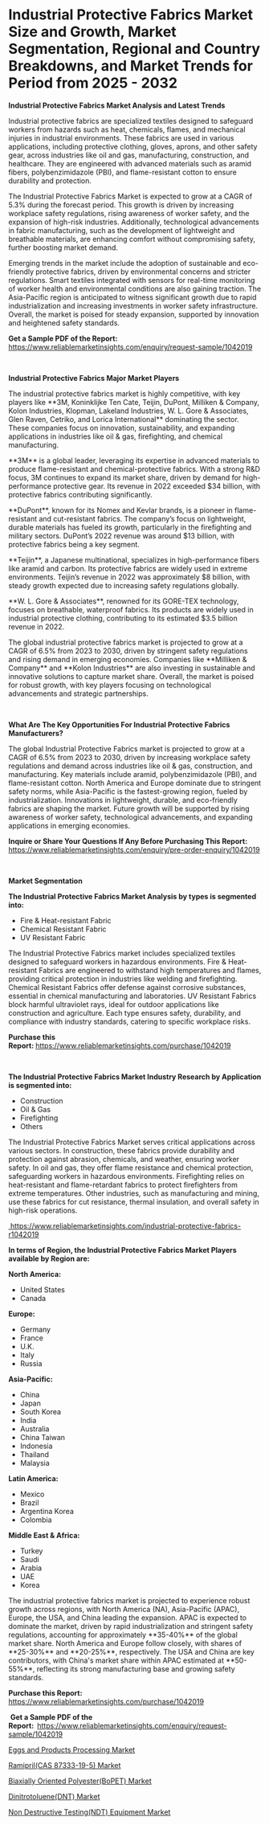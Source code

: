 <p><h1>Industrial Protective Fabrics Market Size and Growth, Market Segmentation, Regional and Country Breakdowns, and Market Trends for Period from 2025 -  2032</h1></p><p><strong>Industrial Protective Fabrics Market Analysis and Latest Trends</strong></p>
<p><p>Industrial protective fabrics are specialized textiles designed to safeguard workers from hazards such as heat, chemicals, flames, and mechanical injuries in industrial environments. These fabrics are used in various applications, including protective clothing, gloves, aprons, and other safety gear, across industries like oil and gas, manufacturing, construction, and healthcare. They are engineered with advanced materials such as aramid fibers, polybenzimidazole (PBI), and flame-resistant cotton to ensure durability and protection.</p><p>The Industrial Protective Fabrics Market is expected to grow at a CAGR of 5.3% during the forecast period. This growth is driven by increasing workplace safety regulations, rising awareness of worker safety, and the expansion of high-risk industries. Additionally, technological advancements in fabric manufacturing, such as the development of lightweight and breathable materials, are enhancing comfort without compromising safety, further boosting market demand.</p><p>Emerging trends in the market include the adoption of sustainable and eco-friendly protective fabrics, driven by environmental concerns and stricter regulations. Smart textiles integrated with sensors for real-time monitoring of worker health and environmental conditions are also gaining traction. The Asia-Pacific region is anticipated to witness significant growth due to rapid industrialization and increasing investments in worker safety infrastructure. Overall, the market is poised for steady expansion, supported by innovation and heightened safety standards.</p></p>
<p><strong>Get a Sample PDF of the Report:&nbsp;</strong> <a href="https://www.reliablemarketinsights.com/enquiry/request-sample/1042019?utm_campaign=2106&utm_medium=2&utm_source=Github&utm_content=ia&utm_term=25012025&utm_id=industrial-protective-fabrics">https://www.reliablemarketinsights.com/enquiry/request-sample/1042019</a></p>
<p>&nbsp;</p>
<p><strong>Industrial Protective Fabrics Major Market Players</strong></p>
<p><p>The industrial protective fabrics market is highly competitive, with key players like **3M, Koninklijke Ten Cate, Teijin, DuPont, Milliken & Company, Kolon Industries, Klopman, Lakeland Industries, W. L. Gore & Associates, Glen Raven, Cetriko, and Lorica International** dominating the sector. These companies focus on innovation, sustainability, and expanding applications in industries like oil & gas, firefighting, and chemical manufacturing.</p><p>**3M** is a global leader, leveraging its expertise in advanced materials to produce flame-resistant and chemical-protective fabrics. With a strong R&D focus, 3M continues to expand its market share, driven by demand for high-performance protective gear. Its revenue in 2022 exceeded $34 billion, with protective fabrics contributing significantly.</p><p>**DuPont**, known for its Nomex and Kevlar brands, is a pioneer in flame-resistant and cut-resistant fabrics. The company’s focus on lightweight, durable materials has fueled its growth, particularly in the firefighting and military sectors. DuPont’s 2022 revenue was around $13 billion, with protective fabrics being a key segment.</p><p>**Teijin**, a Japanese multinational, specializes in high-performance fibers like aramid and carbon. Its protective fabrics are widely used in extreme environments. Teijin’s revenue in 2022 was approximately $8 billion, with steady growth expected due to increasing safety regulations globally.</p><p>**W. L. Gore & Associates**, renowned for its GORE-TEX technology, focuses on breathable, waterproof fabrics. Its products are widely used in industrial protective clothing, contributing to its estimated $3.5 billion revenue in 2022.</p><p>The global industrial protective fabrics market is projected to grow at a CAGR of 6.5% from 2023 to 2030, driven by stringent safety regulations and rising demand in emerging economies. Companies like **Milliken & Company** and **Kolon Industries** are also investing in sustainable and innovative solutions to capture market share. Overall, the market is poised for robust growth, with key players focusing on technological advancements and strategic partnerships.</p></p>
<p>&nbsp;</p>
<p><strong>What Are The Key Opportunities For Industrial Protective Fabrics Manufacturers?</strong></p>
<p><p>The global Industrial Protective Fabrics market is projected to grow at a CAGR of 6.5% from 2023 to 2030, driven by increasing workplace safety regulations and demand across industries like oil & gas, construction, and manufacturing. Key materials include aramid, polybenzimidazole (PBI), and flame-resistant cotton. North America and Europe dominate due to stringent safety norms, while Asia-Pacific is the fastest-growing region, fueled by industrialization. Innovations in lightweight, durable, and eco-friendly fabrics are shaping the market. Future growth will be supported by rising awareness of worker safety, technological advancements, and expanding applications in emerging economies.</p></p>
<p><strong>Inquire or Share Your Questions If Any Before Purchasing This Report:</strong> <a href="https://www.reliablemarketinsights.com/enquiry/pre-order-enquiry/1042019?utm_campaign=2106&utm_medium=2&utm_source=Github&utm_content=ia&utm_term=25012025&utm_id=industrial-protective-fabrics">https://www.reliablemarketinsights.com/enquiry/pre-order-enquiry/1042019</a></p>
<p>&nbsp;</p>
<p><strong>Market Segmentation</strong></p>
<p><strong>The Industrial Protective Fabrics Market Analysis by types is segmented into:</strong></p>
<p><ul><li>Fire & Heat-resistant Fabric</li><li>Chemical Resistant Fabric</li><li>UV Resistant Fabric</li></ul></p>
<p><p>The Industrial Protective Fabrics market includes specialized textiles designed to safeguard workers in hazardous environments. Fire & Heat-resistant Fabrics are engineered to withstand high temperatures and flames, providing critical protection in industries like welding and firefighting. Chemical Resistant Fabrics offer defense against corrosive substances, essential in chemical manufacturing and laboratories. UV Resistant Fabrics block harmful ultraviolet rays, ideal for outdoor applications like construction and agriculture. Each type ensures safety, durability, and compliance with industry standards, catering to specific workplace risks.</p></p>
<p><strong>Purchase this Report:&nbsp;</strong><a href="https://www.reliablemarketinsights.com/purchase/1042019?utm_campaign=2106&utm_medium=2&utm_source=Github&utm_content=ia&utm_term=25012025&utm_id=industrial-protective-fabrics">https://www.reliablemarketinsights.com/purchase/1042019</a></p>
<p>&nbsp;</p>
<p><strong>The Industrial Protective Fabrics Market Industry Research by Application is segmented into:</strong></p>
<p><ul><li>Construction</li><li>Oil & Gas</li><li>Firefighting</li><li>Others</li></ul></p>
<p><p>The Industrial Protective Fabrics Market serves critical applications across various sectors. In construction, these fabrics provide durability and protection against abrasion, chemicals, and weather, ensuring worker safety. In oil and gas, they offer flame resistance and chemical protection, safeguarding workers in hazardous environments. Firefighting relies on heat-resistant and flame-retardant fabrics to protect firefighters from extreme temperatures. Other industries, such as manufacturing and mining, use these fabrics for cut resistance, thermal insulation, and overall safety in high-risk operations.</p></p>
<p><a href="https://www.reliablemarketinsights.com/industrial-protective-fabrics-r1042019?utm_campaign=2106&utm_medium=2&utm_source=Github&utm_content=ia&utm_term=25012025&utm_id=industrial-protective-fabrics">&nbsp;https://www.reliablemarketinsights.com/industrial-protective-fabrics-r1042019</a></p>
<p><strong>In terms of Region, the Industrial Protective Fabrics Market Players available by Region are:</strong></p>
<p>
    <p> <strong> North America: </strong>
        <ul>
            <li>United States</li>
            <li>Canada</li>
        </ul>
        </p> 
    <p> <strong> Europe: </strong>
        <ul>
            <li>Germany</li>
            <li>France</li>
            <li>U.K.</li>
            <li>Italy</li>
            <li>Russia</li>
        </ul>
        </p> 
    <p> <strong> Asia-Pacific: </strong>
        <ul>
            <li>China</li>
            <li>Japan</li>
            <li>South Korea</li>
            <li>India</li>
            <li>Australia</li>
            <li>China Taiwan</li>
            <li>Indonesia</li>
            <li>Thailand</li>
            <li>Malaysia</li>
        </ul>
        </p> 
    <p> <strong> Latin America: </strong>
        <ul>
            <li>Mexico</li>
            <li>Brazil</li>
            <li>Argentina Korea</li>
            <li>Colombia</li>
        </ul>
        </p> 
    <p> <strong> Middle East & Africa: </strong>
        <ul>
            <li>Turkey</li>
            <li>Saudi</li>
            <li>Arabia</li>
            <li>UAE</li>
            <li>Korea</li>
        </ul>
    </p>
    </p>
<p><p>The industrial protective fabrics market is projected to experience robust growth across regions, with North America (NA), Asia-Pacific (APAC), Europe, the USA, and China leading the expansion. APAC is expected to dominate the market, driven by rapid industrialization and stringent safety regulations, accounting for approximately **35-40%** of the global market share. North America and Europe follow closely, with shares of **25-30%** and **20-25%**, respectively. The USA and China are key contributors, with China's market share within APAC estimated at **50-55%**, reflecting its strong manufacturing base and growing safety standards.</p></p>
<p><strong>Purchase this Report: </strong><a href="https://www.reliablemarketinsights.com/purchase/1042019?utm_campaign=2106&utm_medium=2&utm_source=Github&utm_content=ia&utm_term=25012025&utm_id=industrial-protective-fabrics">https://www.reliablemarketinsights.com/purchase/1042019</a></p>
<p>&nbsp;<strong>Get a Sample PDF of the Report:&nbsp;&nbsp;</strong><a href="https://www.reliablemarketinsights.com/enquiry/request-sample/1042019?utm_campaign=2106&utm_medium=2&utm_source=Github&utm_content=ia&utm_term=25012025&utm_id=industrial-protective-fabrics">https://www.reliablemarketinsights.com/enquiry/request-sample/1042019</a></p>
<p><strong></strong></p>
<p><p><a href="https://www.linkedin.com/pulse/future-demand-revenue-forecast-eggs-products-processing-ksqbc?utm_campaign=2106&utm_medium=2&utm_source=Github&utm_content=ia&utm_term=25012025&utm_id=industrial-protective-fabrics">Eggs and Products Processing Market</a></p><p><a href="https://www.linkedin.com/pulse/comprehensive-analysis-ramiprilcas-87333-19-5-market-from-cfupe?utm_campaign=2106&utm_medium=2&utm_source=Github&utm_content=ia&utm_term=25012025&utm_id=industrial-protective-fabrics">Ramipril(CAS 87333-19-5) Market</a></p><p><a href="https://www.linkedin.com/pulse/projecting-growth-biaxially-oriented-polyesterbopet-market-uhcpf?utm_campaign=2106&utm_medium=2&utm_source=Github&utm_content=ia&utm_term=25012025&utm_id=industrial-protective-fabrics">Biaxially Oriented Polyester(BoPET) Market</a></p><p><a href="https://www.linkedin.com/pulse/dinitrotoluenednt-market-overview-2025-2032-projected-l4f0c?utm_campaign=2106&utm_medium=2&utm_source=Github&utm_content=ia&utm_term=25012025&utm_id=industrial-protective-fabrics">Dinitrotoluene(DNT) Market</a></p><p><a href="https://www.linkedin.com/pulse/non-destructive-testingndt-equipment-market-assessment-predictive-9ivsf?utm_campaign=2106&utm_medium=2&utm_source=Github&utm_content=ia&utm_term=25012025&utm_id=industrial-protective-fabrics">Non Destructive Testing(NDT) Equipment Market</a></p></p>